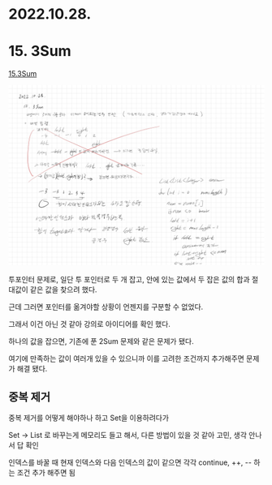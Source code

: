 # 2022.10.28.

# 15. 3Sum

[15.3Sum](https://leetcode.com/problems/3sum)

![](TIL-78.jpg)

투포인터 문제로, 일단 투 포인터로 두 개 잡고, 안에 있는 값에서 두 잡은 값의 합과 절대값이 같은 값을 찾으려 했다.

근데 그러면 포인터를 옮겨야할 상황이 언젠지를 구분할 수 없었다.

그래서 이건 아닌 것 같아 강의로 아이디어를 확인 했다.

하나의 값을 잡으면, 기존에 푼 2Sum 문제와 같은 문제가 됐다.

여기에 만족하는 값이 여러개 있을 수 있으니까 이를 고려한 조건까지 추가해주면 문제가 해결 됐다.

## 중복 제거

중복 제거를 어떻게 해야하나 하고 Set을 이용하려다가

Set -> List 로 바꾸는게 메모리도 들고 해서, 다른 방법이 있을 것 같아 고민, 생각 안나서 답 확인

인덱스를 바꿀 때 현재 인덱스와 다음 인덱스의 값이 같으면 각각 continue, ++, -- 하는 조건 추가 해주면 됨

